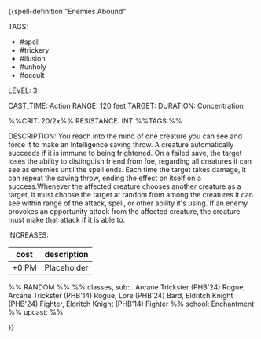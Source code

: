 {{spell-definition "Enemies Abound"

TAGS: 
  - #spell
  - #trickery 
  - #ilusion 
  - #unholy 
  - #occult

LEVEL: 3

CAST_TIME: Action
RANGE: 120 feet
TARGET: 
DURATION: Concentration

%%CRIT: 20/2x%%
RESISTANCE: INT
%%TAGS:%%

DESCRIPTION:
You reach into the mind of one creature you can see and force it to make an Intelligence saving throw. A creature automatically succeeds if it is immune to being frightened. On a failed save, the target loses the ability to distinguish friend from foe, regarding all creatures it can see as enemies until the spell ends. Each time the target takes damage, it can repeat the saving throw, ending the effect on itself on a success.Whenever the affected creature chooses another creature as a target, it must choose the target at random from among the creatures it can see within range of the attack, spell, or other ability it's using. If an enemy provokes an opportunity attack from the affected creature, the creature must make that attack if it is able to.

INCREASES:

| cost | description |
| ---- | ----------- |
| +0 PM     |    Placeholder        |


%% RANDOM
%%
%% classes, sub: . Arcane Trickster (PHB'24) Rogue, Arcane Trickster (PHB'14) Rogue, Lore (PHB'24) Bard, Eldritch Knight (PHB'24) Fighter, Eldritch Knight (PHB'14) Fighter
%% school: Enchantment
%% upcast: 
%%


}}